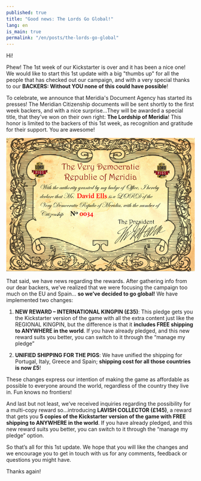 ```yaml
---
published: true
title: "Good news: The Lords Go Global!"
lang: en
is_main: true
permalink: "/en/posts/the-lords-go-global"
---
```


Hi!

Phew! The 1st week of our Kickstarter is over and it has been a nice one! We would like to start this 1st update with a big "thumbs up" for all the people that has checked out our campaign, and with a very special thanks to our **BACKERS: Without YOU none of this could have possible**!

To celebrate, we announce that Meridia's Document Agency has started its presses! The Meridian Citizenship documents will be sent shortly to the first week backers, and with a nice surprise…They will be awarded a special title, that they've won on their own right: **The Lordship of Meridia**! This honor is limited to the backers of this 1st week, as recognition and gratitude for their support. You are awesome!

<!--more-->

![2014-12-lordship-cert-example.png](/media/2014-12-lordship-cert-example.png)

That said, we have news regarding the rewards. After gathering info from our dear backers, we’ve realized that we were focusing the campaign too much on the EU and Spain… **so we’ve decided to go global!** We have implemented two changes: 

1. **NEW REWARD – INTERNATIONAL KINGPIN (£35)**: This pledge gets you the Kickstarter version of the game with all the extra content just like the REGIONAL KINGPIN, but the difference is that it **includes FREE shipping to ANYWHERE in the world**. If you have already pledged, and this new reward suits you better, you can switch to it through the “manage my pledge”

2. **UNIFIED SHIPPING FOR THE PIGS**: We have unified the shipping for Portugal, Italy, Greece and Spain; **shipping cost for all those countries is now £5**!

These changes express our intention of making the game as affordable as possible to everyone around the world, regardless of the country they live in. Fun knows no frontiers!

And last but not least, we’ve received inquiries regarding the possibility for a multi-copy reward so…introducing **LAVISH COLLECTOR (£145)**, a reward that gets you **5 copies of the Kickstarter version of the game with FREE shipping to ANYWHERE in the world**. If you have already pledged, and this new reward suits you better, you can switch to it through the “manage my pledge” option.

So that’s all for this 1st update. We hope that you will like the changes and we encourage you to get in touch with us for any comments, feedback or questions you might have. 

Thanks again!